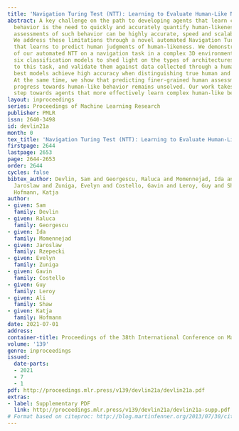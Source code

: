 ```yaml
---
title: 'Navigation Turing Test (NTT): Learning to Evaluate Human-Like Navigation'
abstract: A key challenge on the path to developing agents that learn complex human-like
  behavior is the need to quickly and accurately quantify human-likeness. While human
  assessments of such behavior can be highly accurate, speed and scalability are limited.
  We address these limitations through a novel automated Navigation Turing Test (ANTT)
  that learns to predict human judgments of human-likeness. We demonstrate the effectiveness
  of our automated NTT on a navigation task in a complex 3D environment. We investigate
  six classification models to shed light on the types of architectures best suited
  to this task, and validate them against data collected through a human NTT. Our
  best models achieve high accuracy when distinguishing true human and agent behavior.
  At the same time, we show that predicting finer-grained human assessment of agents’
  progress towards human-like behavior remains unsolved. Our work takes an important
  step towards agents that more effectively learn complex human-like behavior.
layout: inproceedings
series: Proceedings of Machine Learning Research
publisher: PMLR
issn: 2640-3498
id: devlin21a
month: 0
tex_title: 'Navigation Turing Test (NTT): Learning to Evaluate Human-Like Navigation'
firstpage: 2644
lastpage: 2653
page: 2644-2653
order: 2644
cycles: false
bibtex_author: Devlin, Sam and Georgescu, Raluca and Momennejad, Ida and Rzepecki,
  Jaroslaw and Zuniga, Evelyn and Costello, Gavin and Leroy, Guy and Shaw, Ali and
  Hofmann, Katja
author:
- given: Sam
  family: Devlin
- given: Raluca
  family: Georgescu
- given: Ida
  family: Momennejad
- given: Jaroslaw
  family: Rzepecki
- given: Evelyn
  family: Zuniga
- given: Gavin
  family: Costello
- given: Guy
  family: Leroy
- given: Ali
  family: Shaw
- given: Katja
  family: Hofmann
date: 2021-07-01
address:
container-title: Proceedings of the 38th International Conference on Machine Learning
volume: '139'
genre: inproceedings
issued:
  date-parts:
  - 2021
  - 7
  - 1
pdf: http://proceedings.mlr.press/v139/devlin21a/devlin21a.pdf
extras:
- label: Supplementary PDF
  link: http://proceedings.mlr.press/v139/devlin21a/devlin21a-supp.pdf
# Format based on citeproc: http://blog.martinfenner.org/2013/07/30/citeproc-yaml-for-bibliographies/
---
```

